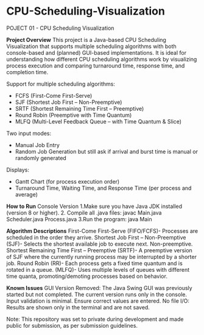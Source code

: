 # CPU-Scheduling-Visualization
POJECT 01 - CPU Scheduling Visualization

**Project Overview**
This project is a Java-based CPU Scheduling Visualization that supports multiple scheduling algorithms with both console-based and (planned) GUI-based implementations. It is ideal for understanding how different CPU scheduling algorithms work by visualizing process execution and comparing turnaround time, response time, and completion time.

Support for multiple scheduling algorithms:
  - FCFS (First-Come First-Serve)
  - SJF (Shortest Job First – Non-Preemptive)
  - SRTF (Shortest Remaining Time First – Preemptive)
  - Round Robin (Preemptive with Time Quantum)
  - MLFQ (Multi-Level Feedback Queue – with Time Quantum & Slice)

Two input modes:
  - Manual Job Entry 
  - Random Job Generation but still ask if arrival and burst time is manual or randomly generated

Displays:
  - Gantt Chart (for process execution order)
  - Turnaround Time, Waiting Time, and Response Time (per process and average)
 
**How to Run**
  Console Version
  1.Make sure you have Java JDK installed (version 8 or higher).
  2. Compile all .java files:
  javac Main.java Scheduler.java Process.java
  3.Run the program:
  java Main

  **Algorithm Descriptions**
First-Come First-Serve (FIFO/FCFS)-	Processes are scheduled in the order they arrive.
Shortest Job First – Non-Preemptive (SJF)-	Selects the shortest available job to execute next. Non-preemptive.
Shortest Remaining Time First – Preemptive (SRTF)-	A preemptive version of SJF where the currently running process may be interrupted by a shorter job.
Round Robin (RR)-	Each process gets a fixed time quantum and is rotated in a queue.
(MLFQ)-	Uses multiple levels of queues with different time quanta, promoting/demoting processes based on behavior.

**Known Issues**
GUI Version Removed: The Java Swing GUI was previously started but not completed. The current version runs only in the console.
Input validation is minimal. Ensure correct values are entered.
No file I/O: Results are shown only in the terminal and are not saved.

Note: This repository was set to private during development and made public for submission, as per submission guidelines.

  

